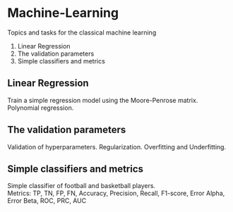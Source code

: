 # Machine-Learning
Topics and tasks for the classical machine learning

1. Linear Regression
2. The validation parameters
3. Simple classifiers and metrics

## Linear Regression
Train a simple regression model using the Moore-Penrose matrix. Polynomial regression.
## The validation parameters
Validation of hyperparameters. Regularization. Overfitting and Underfitting.
## Simple classifiers and metrics
Simple classifier of football and basketball players.</br>
Metrics: TP, TN, FP, FN, Accuracy, Precision, Recall, F1-score, Error Alpha, Error Beta, ROC, PRC, AUC
